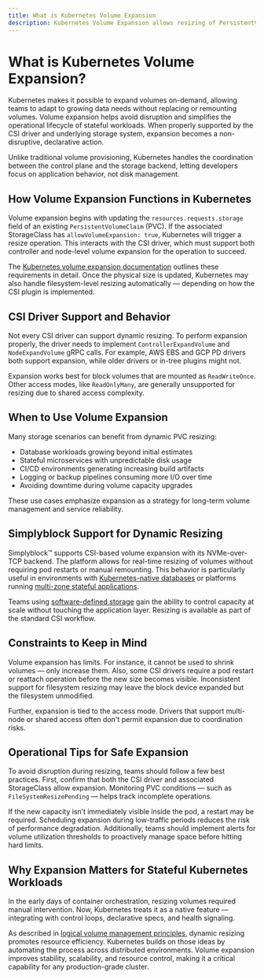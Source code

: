 ```yaml
---
title: What is Kubernetes Volume Expansion
description: Kubernetes Volume Expansion allows resizing of PersistentVolumes using PVC updates and supported CSI or in-tree drivers.
---
```

# What is Kubernetes Volume Expansion?

Kubernetes makes it possible to expand volumes on-demand, allowing teams to adapt to growing data needs without replacing or remounting volumes. Volume expansion helps avoid disruption and simplifies the operational lifecycle of stateful workloads. When properly supported by the CSI driver and underlying storage system, expansion becomes a non-disruptive, declarative action.

Unlike traditional volume provisioning, Kubernetes handles the coordination between the control plane and the storage backend, letting developers focus on application behavior, not disk management.

## How Volume Expansion Functions in Kubernetes

Volume expansion begins with updating the `resources.requests.storage` field of an existing `PersistentVolumeClaim` (PVC). If the associated StorageClass has `allowVolumeExpansion: true`, Kubernetes will trigger a resize operation. This interacts with the CSI driver, which must support both controller and node-level volume expansion for the operation to succeed.

The [Kubernetes volume expansion documentation](https://kubernetes.io/docs/concepts/storage/persistent-volumes/#expanding-persistent-volumes) outlines these requirements in detail. Once the physical size is updated, Kubernetes may also handle filesystem-level resizing automatically — depending on how the CSI plugin is implemented.

## CSI Driver Support and Behavior

Not every CSI driver can support dynamic resizing. To perform expansion properly, the driver needs to implement `ControllerExpandVolume` and `NodeExpandVolume` gRPC calls. For example, AWS EBS and GCP PD drivers both support expansion, while older drivers or in-tree plugins might not.

Expansion works best for block volumes that are mounted as `ReadWriteOnce`. Other access modes, like `ReadOnlyMany`, are generally unsupported for resizing due to shared access complexity.

## When to Use Volume Expansion

Many storage scenarios can benefit from dynamic PVC resizing:

- Database workloads growing beyond initial estimates  
- Stateful microservices with unpredictable disk usage  
- CI/CD environments generating increasing build artifacts  
- Logging or backup pipelines consuming more I/O over time  
- Avoiding downtime during volume capacity upgrades  

These use cases emphasize expansion as a strategy for long-term volume management and service reliability.

## Simplyblock Support for Dynamic Resizing

Simplyblock™ supports CSI-based volume expansion with its NVMe-over-TCP backend. The platform allows for real-time resizing of volumes without requiring pod restarts or manual remounting. This behavior is particularly useful in environments with [Kubernetes-native databases](https://www.simplyblock.io/use-cases/database-on-kubernetes/) or platforms running [multi-zone stateful applications](https://www.simplyblock.io/use-cases/multi-availability-zone-disaster-recovery/).

Teams using [software-defined storage](https://www.simplyblock.io/use-cases/software-defined-storage/) gain the ability to control capacity at scale without touching the application layer. Resizing is available as part of the standard CSI workflow.

## Constraints to Keep in Mind

Volume expansion has limits. For instance, it cannot be used to shrink volumes — only increase them. Also, some CSI drivers require a pod restart or reattach operation before the new size becomes visible. Inconsistent support for filesystem resizing may leave the block device expanded but the filesystem unmodified.

Further, expansion is tied to the access mode. Drivers that support multi-node or shared access often don't permit expansion due to coordination risks.

## Operational Tips for Safe Expansion

To avoid disruption during resizing, teams should follow a few best practices. First, confirm that both the CSI driver and associated StorageClass allow expansion. Monitoring PVC conditions — such as `FileSystemResizePending` — helps track incomplete operations.

If the new capacity isn’t immediately visible inside the pod, a restart may be required. Scheduling expansion during low-traffic periods reduces the risk of performance degradation. Additionally, teams should implement alerts for volume utilization thresholds to proactively manage space before hitting hard limits.

## Why Expansion Matters for Stateful Kubernetes Workloads

In the early days of container orchestration, resizing volumes required manual intervention. Now, Kubernetes treats it as a native feature — integrating with control loops, declarative specs, and health signaling.

As described in [logical volume management principles](https://en.wikipedia.org/wiki/Logical_volume_management), dynamic resizing promotes resource efficiency. Kubernetes builds on those ideas by automating the process across distributed environments. Volume expansion improves stability, scalability, and resource control, making it a critical capability for any production-grade cluster.
